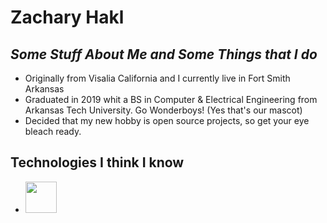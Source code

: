 <link rel="stylesheet" href="https://cdn.jsdelivr.net/gh/devicons/devicon@latest/devicon.min.css">

# Zachary Hakl

## _Some Stuff About Me and Some Things that I do_

* Originally from Visalia California and I currently live in Fort Smith Arkansas
* Graduated in 2019 whit a BS in Computer & Electrical Engineering from Arkansas Tech University. Go Wonderboys! (Yes that's our mascot)
* Decided that my new hobby is open source projects, so get your eye bleach ready.

## Technologies I think I know

* <img height=50 src="https://cdn.jsdelivr.net/gh/devicons/devicon/icons/python/python-original.svg"/> 
